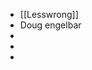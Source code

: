 - [[Lesswrong]]
- Doug engelbar
-
- <script type="text/javascript" src="https://ssl.gstatic.com/trends_nrtr/3349_RC01/embed_loader.js"></script> <script type="text/javascript"> trends.embed.renderExploreWidget("TIMESERIES", {"comparisonItem":[{"keyword":"/m/02ykw","geo":"","time":"2015-05-18 2023-06-18"}],"category":0,"property":""}, {"exploreQuery":"date=2015-05-18%202023-06-18&q=%2Fm%2F02ykw&hl=en","guestPath":"https://trends.google.com:443/trends/embed/"}); </script>
-